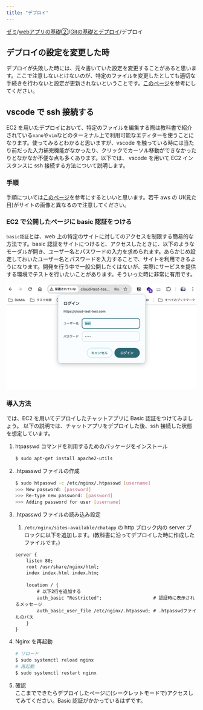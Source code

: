 ```yaml
---
title: "デプロイ"
---
```

[ゼミ](../../index.md)/[webアプリの基礎②](../index.md)/[Gitの基礎とデプロイ](./index.md)/デプロイ
## デプロイの設定を変更した時

デプロイが失敗した時には、元々書いていた設定を変更することがあると思います。ここで注意しないとけないのが、特定のファイルを変更したとしても適切な手続きを行わないと設定が更新されないということです。[このページ](https://qiita.com/A-nkt/items/d6cb5c643d416a48896d)を参考にしてください。

## vscode で ssh 接続する

EC2 を用いたデプロイにおいて、特定のファイルを編集する際は教科書で紹介されている`nano`や`vim`などのターミナル上で利用可能なエディターを使うことになります。使ってみるとわかると思いますが、vscode を触っている時には当たり前だった入力補完機能がなかったり、クリックでカーソル移動ができなかったりとなかなか不便な点も多くあります。以下では、 vscode を用いて EC2 インスタンスに ssh 接続する方法について説明します。

### 手順

手順については[このページ](https://zenn.dev/aew2sbee/articles/aws-ec2-vscode)を参考にするといいと思います。若干 aws の UI(見た目)がサイトの画像と異なるので注意してください。

### EC2 で公開したページに basic 認証をつける

`basic認証`とは、web 上の特定のサイトに対してのアクセスを制限する簡易的な方法です。basic 認証をサイトにつけると、アクセスしたときに、以下のようなモーダルが開き、ユーザー名とパスワードの入力を求められます。あらかじめ設定しておいたユーザー名とパスワードを入力することで、サイトを利用できるようになります。開発を行う中で一般公開したくはないが、実際にサービスを提供する環境でテストを行いたいことがあります。そういった時に非常に有用です。
<br>
<br>
![Basic認証の例](./images/basic_auth.png)

### 導入方法

では、EC2 を用いてデプロイしたチャットアプリに Basic 認証をつけてみましょう。
以下の説明では、チャットアプリをデプロイした後、ssh 接続した状態を想定しています。

1. htpasswd コマンドを利用するためのパッケージをインストール

   ```bash
   $ sudo apt-get install apache2-utils
   ```

2. .htpasswd ファイルの作成

   ```bash
   $ sudo htpasswd -c /etc/nginx/.htpasswd [username]
   >>> New password: [password]
   >>> Re-type new password: [password]
   >>> Adding password for user [username]
   ```

3. .htpasswd ファイルの読み込み設定

   1. `/etc/nginx/sites-available/chatapp` の http ブロック内の server ブロックに以下を追加します。(教科書に沿ってデプロイした時に作成したファイルです。)

   ```nginx
   server {
       listen 80;
       root /usr/share/nginx/html;
       index index.html index.htm;

       location / {
           # 以下2行を追加する
           auth_basic "Restricted";                   # 認証時に表示されるメッセージ
           auth_basic_user_file /etc/nginx/.htpasswd; # .htpasswdファイルのパス
       }
   }
   ```

4. Nginx を再起動

   ```bash
   # リロード
   $ sudo systemctl reload nginx
   # 再起動
   $ sudo systemctl restart nginx
   ```

5. 確認<br>
   ここまでできたらデプロイしたページに(シークレットモードで)アクセスしてみてください。Basic 認証がかかっているはずです。
